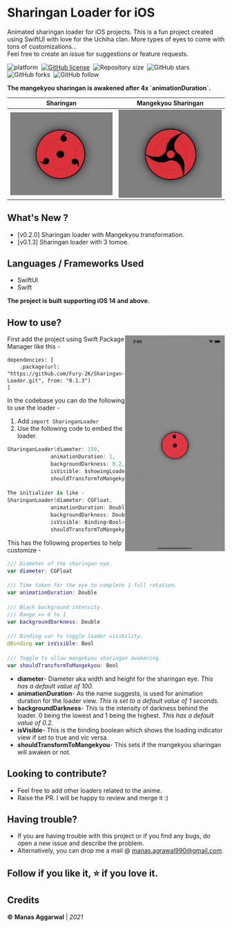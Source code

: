 # Sharingan Loader for iOS
Animated sharingan loader for iOS projects.
This is a fun project created using SwiftUI with love for the Uchiha clan. More types of eyes to come with tons of customizations...<br>
Feel free to create an issue for suggestions or feature requests.


![platform](https://img.shields.io/badge/platform-iOS-orange)&nbsp;
[![GitHub license](https://img.shields.io/badge/License-Apache2.0-blue.svg)](LICENSE)&nbsp;
![Repository size](https://img.shields.io/github/repo-size/Fury-2K/Sharingan-Loader)&nbsp;
![GitHub stars](https://img.shields.io/github/stars/Fury-2K/Sharingan-Loader?style=social)&nbsp;
![GitHub forks](https://img.shields.io/github/forks/Fury-2K/Sharingan-Loader?style=social)&nbsp;
![GitHub follow](https://img.shields.io/github/followers/Fury-2K?style=social)

<p><b> 
The mangekyou sharingan is awakened after 4x `animationDuration`. 
</b></p>

Sharingan | Mangekyou Sharingan
--- | ---
<img align="right" src="/Resources/img1.png" width="280"> | <img align="right" src="/Resources/img2.png" width="280">

## What's New ?
- [v0.2.0] Sharingan loader with Mangekyou transformation.
- [v0.1.3] Sharingan loader with 3 tomoe. 
 
## Languages / Frameworks Used
- SwiftUI
- Swift

**The project is built supporting iOS 14 and above.**

## How to use?
<img align="right" src="/Resources/mangekyou.gif" height="500">

First add the project using Swift Package Manager like this - 
```
dependencies: [
    .package(url: "https://github.com/Fury-2K/Sharingan-Loader.git", from: "0.1.3")
]
```
In the codebase you can do the following to use the loader -<br>
1) Add `import SharinganLoader`<br>
2) Use the following code to embed the loader.<br>

```swift
SharinganLoader(diameter: 150,
              animationDuration: 1, 
              backgroundDarkness: 0.2, 
              isVisible: $showingLoader,
              shouldTransformToMangekyou: true)

The initializer is like - 
SharinganLoader(diameter: CGFloat,
              animationDuration: Double,
              backgroundDarkness: Double,
              isVisible: Binding<Bool>,
              shouldTransformToMangekyou: Bool)
```
This has the following properties to help customize -<br>
```swift
/// Diameter of the sharingan eye.
var diameter: CGFloat

/// Time taken for the eye to complete 1 full rotation.
var animationDuration: Double

/// Black background intensity. 
/// Range => 0 to 1
var backgroundDarkness: Double

/// Binding var to toggle loader visibility.
@Binding var isVisible: Bool

/// Toggle to allow mangekyou sharingan awakening.
var shouldTransformToMangekyou: Bool
```
- **diameter**- Diameter aka width and height for the sharingan eye. *This has a default value of 100.*
- **animationDuration**- As the name suggests, is used for animation duration for the loader view. *This is set to a default value of 1 seconds.*
- **backgroundDarkness**- This is the intensity of darkness behind the loader. 0 being the lowest and 1 being the highest. *This has a default value of 0.2.*
- **isVisible**- This is the binding boolean which shows the loading indicator view if set to true and vic versa.
- **shouldTransformToMangekyou**- This sets if the mangekyou sharingan will awaken or not.

## Looking to contribute?
- Feel free to add other loaders related to the anime.
- Raise the PR. I will be happy to review and merge it :)

## Having trouble?
* If you are having trouble with this project or if you find any bugs, do open a new issue and describe the problem.
* Alternatively, you can drop me a mail @ manas.agrawal990@gmail.com.

## Follow if you like it, ⭐️ if you love it.

## Credits
**©** **Manas Aggarwal** | *2021*
